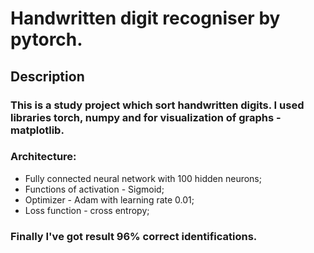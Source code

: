 # Handwritten digit recogniser by pytorch.

## Description

### This is a study project which sort handwritten digits. I used libraries torch, numpy and for visualization of graphs - matplotlib.

### Architecture:
* Fully connected neural network with 100 hidden neurons;
* Functions of activation - Sigmoid;
* Optimizer - Adam with learning rate 0.01;
* Loss function - cross entropy;

### Finally I've got result 96% correct identifications.





